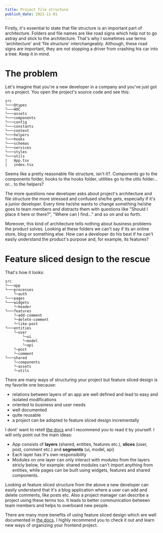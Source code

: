 ```yaml
---
title: Project file structure
publish_date: 2022-11-01
---
```


Firstly, it's essential to state that file structure is an important part of architecture. Folders and file names are like road signs which help not to go astray and stick to the architecture. That's why I sometimes use terms 'architecture' and 'file structure' interchangeably. Although, these road signs are important, they are not stopping a driver from crashing his car into a tree. Keep it in mind.

# The problem

Let's imagine that you're a new developer in a company and you've just got on a project. You open the project's source code and see this:

```
src
└───@types
└───HOC
└───assets
└───components
└───config
└───constants
└───context
└───helpers
└───hooks
└───schemas
└───services
└───styles
└───utils
|	App.tsx
|	index.tsx
```

Seems like a pretty reasonable file structure, isn't it?. Components go to the components folder, hooks to the hooks folder, utilities go to the utils folder... or... to the helpers?

The more questions new developer asks about project's architecture and file structure the more stressed and confused she/he gets, especially if it's a junior developer. Every time he/she wants to change something he/she goes to team members and distracts them with questions like "Should I place it here or there?", "Where can I find..." and so on and so forth.

Moreover, this kind of architecture tells nothing about business problems the product solves. Looking at these folders we can't say if its an online store, blog or something else. How can a developer do his best if he can't easily understand the product's purpose and, for example, its features?

# Feature sliced design to the rescue

That's how it looks:

```
src
└───app
└───processes
	└─auth
└───pages
└───widgets
	└─header
└───features
	└─add-comment
	└─delete-comment
	└─like-post
└───entities
	└─user
		└─ui
		└─model
		└─api
	└─post
	└─comment
└───shared
	└─components
	└─assets
	└─utils
```

There are many ways of structuring your project but feature sliced design is my favorite one because:

-   relations between layers of an app are well defined and lead to easy and isolated modifications
-   oriented to business and user needs
-   well documented
-   quite reusable
-   a project can be adopted to feature sliced design incrementally

I dont' want to retell [the docs](https://feature-sliced.design/) and I recommend you to read it by yourself. I will only point out the main ideas:

-   App consists of **layers** (shared, entities, features etc.), **slices** (user, post, comment etc.) and **segments** (ui, model, api)
-   Each layer has it's own responsibility
-   Modules on one layer can only interact with modules from the layers stricly below, for example: shared modules can't import anything from entities, while pages can be built using widgets, features and shared components.

Looking at feature sliced structure from the above a new developer can easily understand that it's a blog application where a user can add and delete comments, like posts etc. Also a project manager can describe a project using these terms too. It leads to better communication between team members and helps to overboard new people.

There are many more benefits of using feature sliced design which are well documented in [the docs](https://feature-sliced.design/). I highly recommend you to check it out and learn new ways of organizing your frontend project.
